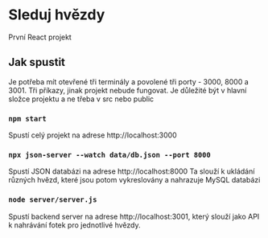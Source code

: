 # Sleduj hvězdy

První React projekt

## Jak spustit

Je potřeba mít otevřené tři terminály a povolené tři porty - 3000, 8000 a 3001.
Tři příkazy, jinak projekt nebude fungovat. Je důležité být v hlavní složce projektu a ne třeba v src nebo public
### `npm start`

Spustí celý projekt na adrese http://localhost:3000

### `npx json-server --watch data/db.json --port 8000`

Spustí JSON databázi na adrese http://localhost:8000
Ta slouží k ukládání různých hvězd, které jsou potom vykreslovány a nahrazuje MySQL databázi

### `node server/server.js`

Spustí backend server na adrese http://localhost:3001, který slouží jako API k nahrávání fotek pro jednotlivé hvězdy.

